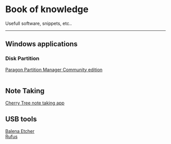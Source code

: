# Book of knowledge
Usefull software, snippets, etc.. 
<hr>

## Windows applications

### Disk Partition
<a href="https://www.paragon-software.com/free/pm-express/#" alt="https://www.paragon-software.com/free/pm-express/#">Paragon Partition Manager Community edition</a> <br>
<br>
## Note Taking

<a href="https://www.giuspen.com/cherrytree/" alt="https://www.giuspen.com/cherrytree/">Cherry Tree note taking app</a>

## USB tools

<a href="https://www.balena.io/etcher/" alt="https://www.balena.io/etcher/">Balena Etcher</a>
<br>
<a href="https://rufus.ie/en/" alt="https://rufus.ie/en/">Rufus</a>
